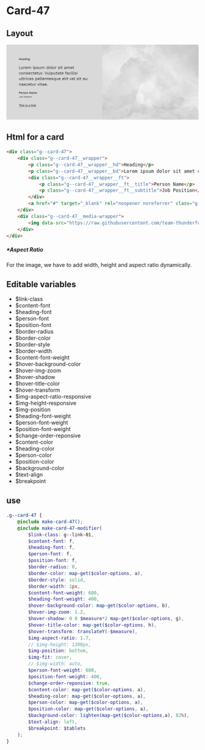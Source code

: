 # Card-47

## Layout

![alt text][card-47]

[card-47]: /src/img/global-components/card/card-47.jpg

## Html for a card

```html
<div class="g--card-47">
    <div class="g--card-47__wrapper">
        <p class="g--card-47__wrapper__hd">Heading</p>
        <p class="g--card-47__wrapper__bd">Lorem ipsum dolor sit amet consectetur. Vulputate facilisi ultrices pellentesque elit vel sit eu nascetur vitae.</p>
        <div class="g--card-47__wrapper__ft">
            <p class="g--card-47__wrapper__ft__title">Person Name</p>
            <p class="g--card-47__wrapper__ft__subtitle">Job Position</p>
        </div>
        <a href="#" target="_blank" rel="noopener noreferrer" class="g--card-47__wrapper__link">This is a link</a>
    </div>
    <div class="g--card-47__media-wrapper">
        <img data-src="https://raw.githubusercontent.com/team-thunderfoot/ui/main/src/img/global-components/bg-placeholder.jpg" src="/src/img/global-components/placeholder.jpg" alt="alt text" class="g--card-47__media-wrapper__media g--lazy-01" />
    </div>
</div>
```

##### \*Aspect Ratio

For the image, we have to add width, height and aspect ratio dynamically.

## Editable variables
- $link-class
- $content-font
- $heading-font
- $person-font
- $position-font
- $border-radius
- $border-color
- $border-style
- $border-width
- $content-font-weight
- $hover-background-color
- $hover-img-zoom
- $hover-shadow
- $hover-title-color
- $hover-transform
- $img-aspect-ratio-responsive
- $img-height-responsive
- $img-position
- $heading-font-weight
- $person-font-weight
- $position-font-weight
- $change-order-reponsive
- $content-color
- $heading-color
- $person-color
- $position-color
- $background-color
- $text-align
- $breakpoint

## use

```scss
.g--card-47 {
    @include make-card-47();
    @include make-card-47-modifier(
        $link-class: g--link-01,
        $content-font: f,
        $heading-font: f,
        $person-font: f,
        $position-font: f,
        $border-radius: 0,
        $border-color: map-get($color-options, a),
        $border-style: solid,
        $border-width: 1px,
        $content-font-weight: 600,
        $heading-font-weight: 400,
        $hover-background-color: map-get($color-options, b),
        $hover-img-zoom: 1.2,
        $hover-shadow: 0 0 $measure*2 map-get($color-options, g),
        $hover-title-color: map-get($color-options, h),
        $hover-transform: translateY(-$measure),
        $img-aspect-ratio: 1.7,
        // $img-height: 1300px,
        $img-position: bottom,
        $img-fit: cover,
        // $img-width: auto,
        $person-font-weight: 600,
        $position-font-weight: 400,
        $change-order-reponsive: true,
        $content-color: map-get($color-options, a),
        $heading-color: map-get($color-options, a),
        $person-color: map-get($color-options, a),
        $position-color: map-get($color-options, a),
        $background-color: lighten(map-get($color-options,a), 82%),
        $text-align: left,
        $breakpoint: $tablets
    );
}
```
